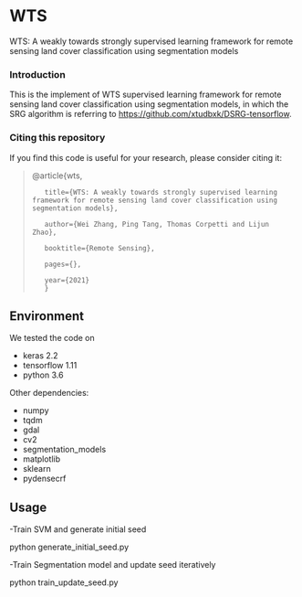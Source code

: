 # WTS
WTS: A weakly towards strongly supervised learning framework for remote sensing land cover classification using segmentation models

### Introduction
This is the implement of WTS supervised learning framework for remote sensing land cover classification using segmentation models, in which the SRG algorithm is referring to  https://github.com/xtudbxk/DSRG-tensorflow.

### Citing this repository
If you find this code is useful for your research, please consider citing it:
> 
>
> @article{wts,  
> 
>        title={WTS: A weakly towards strongly supervised learning framework for remote sensing land cover classification using segmentation models},
>
>        author={Wei Zhang, Ping Tang, Thomas Corpetti and Lijun Zhao},
>
>        booktitle={Remote Sensing},
>
>        pages={},
>
>        year={2021}
>        }

## Environment
We tested the code on
- keras 2.2
- tensorflow 1.11
- python 3.6

Other dependencies:
- numpy
- tqdm
- gdal
- cv2
- segmentation_models
- matplotlib
- sklearn
- pydensecrf

## Usage
-Train SVM and generate initial seed

python generate_initial_seed.py

-Train Segmentation model and update seed iteratively

python train_update_seed.py


